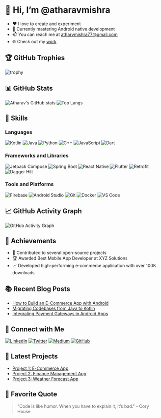 # 👋 Hi, I’m @atharavmishra

- ❤️ I love to create and experiment
- 🌱 Currently mastering Android native development
- 📫 You can reach me at atharvmishra77@gmail.com
- 🌐 Check out my [work](https://atharv-portfolio-ashy.vercel.app/)

## 🏆 GitHub Trophies
![trophy](https://github-profile-trophy.vercel.app/?username=atharavmishra&theme=onedark)

## 📊 GitHub Stats
![Atharav's GitHub stats](https://github-readme-stats.vercel.app/api?username=atharavmishra&show_icons=true&theme=radical)
![Top Langs](https://github-readme-stats.vercel.app/api/top-langs/?username=atharavmishra&layout=compact&theme=radical)

## 🚀 Skills

### Languages
![Kotlin](https://img.shields.io/badge/-Kotlin-0095D5?logo=kotlin&logoColor=white&style=for-the-badge)
![Java](https://img.shields.io/badge/-Java-007396?logo=java&logoColor=white&style=for-the-badge)
![Python](https://img.shields.io/badge/-Python-3776AB?logo=python&logoColor=white&style=for-the-badge)
![C++](https://img.shields.io/badge/-C++-00599C?logo=cplusplus&logoColor=white&style=for-the-badge)
![JavaScript](https://img.shields.io/badge/-JavaScript-F7DF1E?logo=javascript&logoColor=black&style=for-the-badge)
![Dart](https://img.shields.io/badge/-Dart-0175C2?logo=dart&logoColor=white&style=for-the-badge)

### Frameworks and Libraries
![Jetpack Compose](https://img.shields.io/badge/-Jetpack%20Compose-4285F4?logo=jetpackcompose&logoColor=white&style=for-the-badge)
![Spring Boot](https://img.shields.io/badge/-Spring%20Boot-6DB33F?logo=springboot&logoColor=white&style=for-the-badge)
![React Native](https://img.shields.io/badge/-React%20Native-61DAFB?logo=react&logoColor=black&style=for-the-badge)
![Flutter](https://img.shields.io/badge/-Flutter-02569B?logo=flutter&logoColor=white&style=for-the-badge)
![Retrofit](https://img.shields.io/badge/-Retrofit-00d5a1?logo=retrofit&logoColor=white&style=for-the-badge)
![Dagger Hilt](https://img.shields.io/badge/-Dagger%20Hilt-2e7d32?logo=dagger&logoColor=white&style=for-the-badge)

### Tools and Platforms
![Firebase](https://img.shields.io/badge/-Firebase-FFCA28?logo=firebase&logoColor=black&style=for-the-badge)
![Android Studio](https://img.shields.io/badge/-Android%20Studio-3DDC84?logo=androidstudio&logoColor=white&style=for-the-badge)
![Git](https://img.shields.io/badge/-Git-F05032?logo=git&logoColor=white&style=for-the-badge)
![Docker](https://img.shields.io/badge/-Docker-2496ED?logo=docker&logoColor=white&style=for-the-badge)
![VS Code](https://img.shields.io/badge/-VS%20Code-007ACC?logo=visualstudiocode&logoColor=white&style=for-the-badge)

## 📈 GitHub Activity Graph
![GitHub Activity Graph](https://activity-graph.herokuapp.com/graph?username=atharavmishra&theme=rogue)

## 🏅 Achievements
- 🌟 Contributed to several open-source projects
- 🏆 Awarded Best Mobile App Developer at XYZ Solutions
- 📈 Developed high-performing e-commerce application with over 100K downloads

## 📚 Recent Blog Posts
<!-- BLOG-POST-LIST:START -->
- [How to Build an E-Commerce App with Android](https://medium.com/@atharavmishra/build-e-commerce-app-android-123456)
- [Migrating Codebases from Java to Kotlin](https://medium.com/@atharavmishra/migrating-java-to-kotlin-123456)
- [Integrating Payment Gateways in Android Apps](https://medium.com/@atharavmishra/integrate-payment-gateways-android-123456)
<!-- BLOG-POST-LIST:END -->

## 🤝 Connect with Me
[![LinkedIn](https://img.shields.io/badge/-LinkedIn-0A66C2?logo=linkedin&logoColor=white&style=for-the-badge)](https://www.linkedin.com/in/atharavmishra)
[![Twitter](https://img.shields.io/badge/-Twitter-1DA1F2?logo=twitter&logoColor=white&style=for-the-badge)](https://twitter.com/atharavmishra)
[![Medium](https://img.shields.io/badge/-Medium-12100E?logo=medium&logoColor=white&style=for-the-badge)](https://medium.com/@atharavmishra)
[![GitHub](https://img.shields.io/badge/-GitHub-181717?logo=github&logoColor=white&style=for-the-badge)](https://github.com/atharavmishra)

## 📝 Latest Projects
- [Project 1: E-Commerce App](https://github.com/atharavmishra/e-commerce-app)
- [Project 2: Finance Management App](https://github.com/atharavmishra/finance-management-app)
- [Project 3: Weather Forecast App](https://github.com/atharavmishra/weather-forecast-app)

## 🎨 Favorite Quote
> "Code is like humor. When you have to explain it, it’s bad." - Cory House
